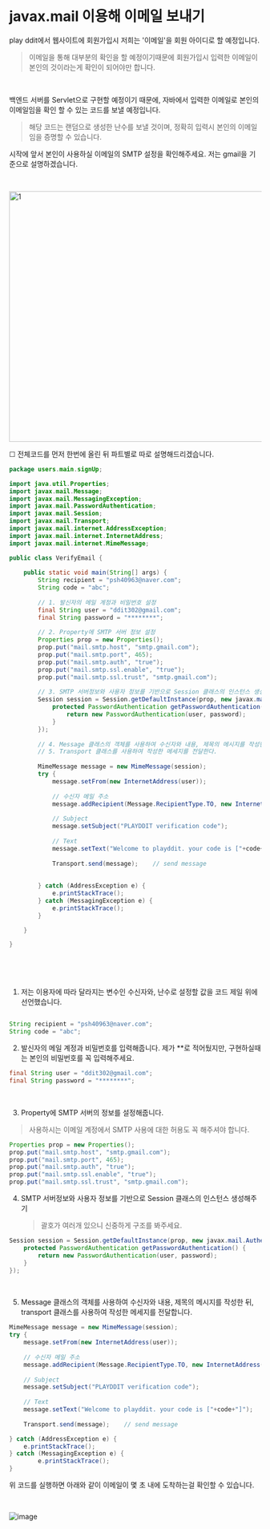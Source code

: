 # javax.mail 이용해 이메일 보내기

play ddit에서 웹사이트에 회원가입시 저희는 '이메일'을 회원 아이디로 할 예정입니다.

> 이메일을 통해 대부분의 확인을 할 예정이기때문에 회원가입시 입력한 이메일이 본인의 것이라는게 확인이 되어야만 합니다.

​	

백엔드 서버를 Servlet으로 구현할 예정이기 때문에, 자바에서 입력한 이메일로 본인의 이메일임을 확인 할 수 있는 코드를 보낼 예정입니다.

>해당 코드는 랜덤으로 생성한 난수를 보낼 것이며, 정확히 입력시 본인의 이메일임을 증명할 수 있습니다.
​	



시작에 앞서 본인이 사용하실 이메일의 SMTP 설정을 확인해주세요. 저는 gmail을 기준으로 설명하겠습니다.

​	

<img src=https://raw.githubusercontent.com/Shane-Park/markdownBlog/master/backend/java/javaMail.assets/1.webp width=750 height=500 alt=1>



☐ 전체코드를 먼저 한번에 올린 뒤 파트별로 따로 설명해드리겠습니다.



```java
package users.main.signUp;

import java.util.Properties;
import javax.mail.Message;
import javax.mail.MessagingException;
import javax.mail.PasswordAuthentication;
import javax.mail.Session;
import javax.mail.Transport;
import javax.mail.internet.AddressException;
import javax.mail.internet.InternetAddress;
import javax.mail.internet.MimeMessage;

public class VerifyEmail {
	
	public static void main(String[] args) {
		String recipient = "psh40963@naver.com";
		String code = "abc";
		
		// 1. 발신자의 메일 계정과 비밀번호 설정
		final String user = "ddit302@gmail.com";
		final String password = "********";
		
		// 2. Property에 SMTP 서버 정보 설정
		Properties prop = new Properties();
		prop.put("mail.smtp.host", "smtp.gmail.com");
		prop.put("mail.smtp.port", 465);
		prop.put("mail.smtp.auth", "true");
		prop.put("mail.smtp.ssl.enable", "true");
		prop.put("mail.smtp.ssl.trust", "smtp.gmail.com");
		
		// 3. SMTP 서버정보와 사용자 정보를 기반으로 Session 클래스의 인스턴스 생성
		Session session = Session.getDefaultInstance(prop, new javax.mail.Authenticator() {
			protected PasswordAuthentication getPasswordAuthentication() {
				return new PasswordAuthentication(user, password);
			}
		});
		
		// 4. Message 클래스의 객체를 사용하여 수신자와 내용, 제목의 메시지를 작성한다.
		// 5. Transport 클래스를 사용하여 작성한 메세지를 전달한다.
		
		MimeMessage message = new MimeMessage(session);
		try {
			message.setFrom(new InternetAddress(user));
			
			// 수신자 메일 주소
			message.addRecipient(Message.RecipientType.TO, new InternetAddress(recipient));
			
			// Subject
			message.setSubject("PLAYDDIT verification code");
			
			// Text
			message.setText("Welcome to playddit. your code is ["+code+"]");
			
			Transport.send(message);	// send message
			
			
		} catch (AddressException e) {
			e.printStackTrace();
		} catch (MessagingException e) {
			e.printStackTrace();
		}

	}

}

```

​	

​	

1. 저는 이용자에 따라 달라지는 변수인 수신자와, 난수로 설정할 값을 코드 제일 위에 선언했습니다.

```java

String recipient = "psh40963@naver.com";
String code = "abc";
```



2. 발신자의 메일 계정과 비밀번호를 입력해줍니다. 제가 **로 적어뒀지만, 구현하실때는 본인의 비밀번호를 꼭 입력해주세요.

```java
final String user = "ddit302@gmail.com";
final String password = "********";
```

​	

3. Property에 SMTP 서버의 정보를 설정해줍니다.    

>  사용하시는 이메일 계정에서 SMTP 사용에 대한 허용도 꼭 해주셔야 합니다.

```java
Properties prop = new Properties();
prop.put("mail.smtp.host", "smtp.gmail.com");
prop.put("mail.smtp.port", 465);
prop.put("mail.smtp.auth", "true");
prop.put("mail.smtp.ssl.enable", "true");
prop.put("mail.smtp.ssl.trust", "smtp.gmail.com");
```



4. SMTP 서버정보와 사용자 정보를 기반으로 Session 클래스의 인스턴스 생성해주기  

   > 괄호가 여러개 있으니 신중하게 구조를 봐주세요.  

```java
Session session = Session.getDefaultInstance(prop, new javax.mail.Authenticator() {
	protected PasswordAuthentication getPasswordAuthentication() {
		return new PasswordAuthentication(user, password);
	}
});
```

​	

5. Message 클래스의 객체를 사용하여 수신자와 내용, 제목의 메시지를 작성한 뒤, transport 클래스를 사용하여 작성한 메세지를 전달합니다.

```java
MimeMessage message = new MimeMessage(session);
try {
	message.setFrom(new InternetAddress(user));
	
	// 수신자 메일 주소
	message.addRecipient(Message.RecipientType.TO, new InternetAddress(recipient));
			
	// Subject
	message.setSubject("PLAYDDIT verification code");
			
	// Text
	message.setText("Welcome to playddit. your code is ["+code+"]");
			
	Transport.send(message);	// send message

} catch (AddressException e) {
	e.printStackTrace();
} catch (MessagingException e) {
		e.printStackTrace();
}
```



위 코드를 실행하면 아래와 같이 이메일이 몇 초 내에 도착하는걸 확인할 수 있습니다.

​	

![image](https://raw.githubusercontent.com/Shane-Park/markdownBlog/master/backend/java/javaMail.assets/2.webp)	

